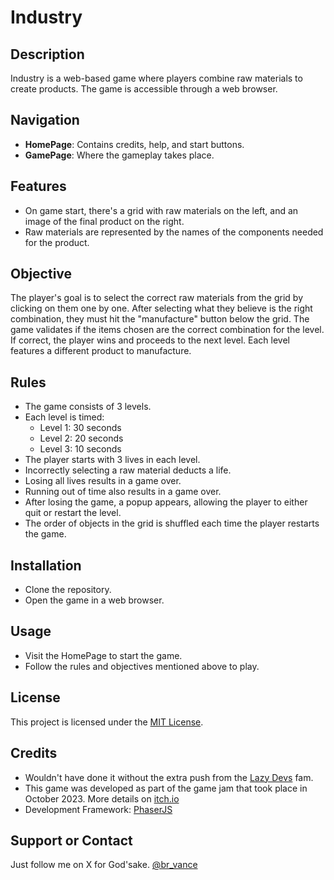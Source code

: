 # Industry

## Description
Industry is a web-based game where players combine raw materials to create products. The game is accessible through a web browser.

## Navigation
- **HomePage**: Contains credits, help, and start buttons.
- **GamePage**: Where the gameplay takes place.

## Features
- On game start, there's a grid with raw materials on the left, and an image of the final product on the right.
- Raw materials are represented by the names of the components needed for the product.

## Objective
The player's goal is to select the correct raw materials from the grid by clicking on them one by one. After selecting what they believe is the right combination, they must hit the "manufacture" button below the grid. The game validates if the items chosen are the correct combination for the level. If correct, the player wins and proceeds to the next level. Each level features a different product to manufacture.

## Rules
- The game consists of 3 levels.
- Each level is timed:
  - Level 1: 30 seconds
  - Level 2: 20 seconds
  - Level 3: 10 seconds
- The player starts with 3 lives in each level.
- Incorrectly selecting a raw material deducts a life.
- Losing all lives results in a game over.
- Running out of time also results in a game over.
- After losing the game, a popup appears, allowing the player to either quit or restart the level.
- The order of objects in the grid is shuffled each time the player restarts the game.

## Installation
- Clone the repository.
- Open the game in a web browser.

## Usage
- Visit the HomePage to start the game.
- Follow the rules and objectives mentioned above to play.

## License
This project is licensed under the [MIT License](LICENSE).

## Credits
- Wouldn't have done it without the extra push from the [Lazy Devs](https://discord.gg/nmwMGYTKSn) fam.
- This game was developed as part of the game jam that took place in October 2023. More details on [itch.io](https://itch.io/jam/lazy-jam-oct-2023)
- Development Framework: [PhaserJS](https://phaser.io/)

## Support or Contact
Just follow me on X for God'sake. [@br_vance](https://twitter.com/br_vance)
